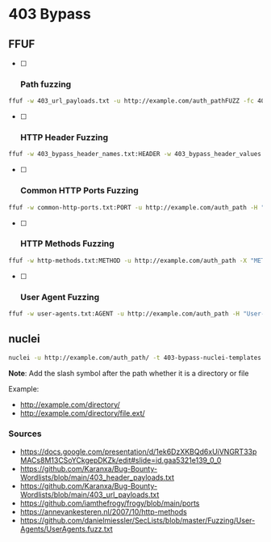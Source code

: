 # 403 Bypass



## FFUF

- [ ] ### Path fuzzing

```bash
ffuf -w 403_url_payloads.txt -u http://example.com/auth_pathFUZZ -fc 403,401,400
```



- [ ] ### HTTP Header Fuzzing

```bash
ffuf -w 403_bypass_header_names.txt:HEADER -w 403_bypass_header_values.txt:VALUE -u http://example.com/auth_path -H "HEADER:VALUE" -fc 403,401,400
```



- [ ] ### Common HTTP Ports Fuzzing

```bash
ffuf -w common-http-ports.txt:PORT -u http://example.com/auth_path -H "Host: example.com:PORT" -fc 403,401,400
```



- [ ] ### HTTP Methods Fuzzing

```bash
ffuf -w http-methods.txt:METHOD -u http://example.com/auth_path -X "METHOD" -fc 403,401,400
```



- [ ]  ### User Agent Fuzzing

```bash
ffuf -w user-agents.txt:AGENT -u http://example.com/auth_path -H "User-Agent: AGENT" -fc 403,401,400
```



## nuclei

```bash
nuclei -u http://example.com/auth_path/ -t 403-bypass-nuclei-templates -tags fuzz -timeout 10 -c 200 -v
```

**Note**: Add the slash symbol after the path whether it is a directory or file

Example:

- http://example.com/directory/
- http://example.com/directory/file.ext/

### Sources

- https://docs.google.com/presentation/d/1ek6DzXKBQd6xUiVNGRT33pMACs8M13CSoYCkgepDKZk/edit#slide=id.gaa5321e139_0_0
- https://github.com/Karanxa/Bug-Bounty-Wordlists/blob/main/403_header_payloads.txt
- https://github.com/Karanxa/Bug-Bounty-Wordlists/blob/main/403_url_payloads.txt
- https://github.com/iamthefrogy/frogy/blob/main/ports
- https://annevankesteren.nl/2007/10/http-methods
- https://github.com/danielmiessler/SecLists/blob/master/Fuzzing/User-Agents/UserAgents.fuzz.txt

